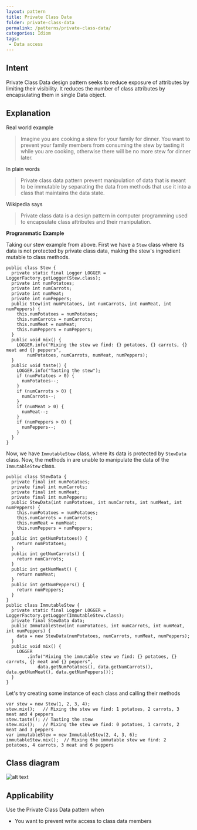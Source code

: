 ```yaml
---
layout: pattern
title: Private Class Data
folder: private-class-data
permalink: /patterns/private-class-data/
categories: Idiom
tags:
 - Data access
---
```


## Intent
Private Class Data design pattern seeks to reduce exposure of
attributes by limiting their visibility. It reduces the number of class
attributes by encapsulating them in single Data object.

## Explanation

Real world example

> Imagine you are cooking a stew for your family for dinner. You want to prevent your family members from consuming the stew by tasting it while you are cooking, otherwise there will be no more stew for dinner later.

In plain words

> Private class data pattern prevent manipulation of data that is meant to be immutable by separating the data from methods that use it into a class that maintains the data state.

Wikipedia says

> Private class data is a design pattern in computer programming used to encapsulate class attributes and their manipulation.

**Programmatic Example**

Taking our stew example from above. First we have a `Stew` class where its data is not protected by private class data, making the stew's ingredient mutable to class methods. 

```
public class Stew {
  private static final Logger LOGGER = LoggerFactory.getLogger(Stew.class);
  private int numPotatoes;
  private int numCarrots;
  private int numMeat;
  private int numPeppers;
  public Stew(int numPotatoes, int numCarrots, int numMeat, int numPeppers) {
    this.numPotatoes = numPotatoes;
    this.numCarrots = numCarrots;
    this.numMeat = numMeat;
    this.numPeppers = numPeppers;
  }
  public void mix() {
    LOGGER.info("Mixing the stew we find: {} potatoes, {} carrots, {} meat and {} peppers",
        numPotatoes, numCarrots, numMeat, numPeppers);
  }
  public void taste() {
    LOGGER.info("Tasting the stew");
    if (numPotatoes > 0) {
      numPotatoes--;
    }
    if (numCarrots > 0) {
      numCarrots--;
    }
    if (numMeat > 0) {
      numMeat--;
    }
    if (numPeppers > 0) {
      numPeppers--;
    }
  }
}
```

Now, we have `ImmutableStew` class, where its data is protected by `StewData` class. Now, the methods in are unable to manipulate the data of the `ImmutableStew` class.
```
public class StewData {
  private final int numPotatoes;
  private final int numCarrots;
  private final int numMeat;
  private final int numPeppers;
  public StewData(int numPotatoes, int numCarrots, int numMeat, int numPeppers) {
    this.numPotatoes = numPotatoes;
    this.numCarrots = numCarrots;
    this.numMeat = numMeat;
    this.numPeppers = numPeppers;
  }
  public int getNumPotatoes() {
    return numPotatoes;
  }
  public int getNumCarrots() {
    return numCarrots;
  }
  public int getNumMeat() {
    return numMeat;
  }
  public int getNumPeppers() {
    return numPeppers;
  }
}
public class ImmutableStew {
  private static final Logger LOGGER = LoggerFactory.getLogger(ImmutableStew.class);
  private final StewData data;
  public ImmutableStew(int numPotatoes, int numCarrots, int numMeat, int numPeppers) {
    data = new StewData(numPotatoes, numCarrots, numMeat, numPeppers);
  }
  public void mix() {
    LOGGER
        .info("Mixing the immutable stew we find: {} potatoes, {} carrots, {} meat and {} peppers",
            data.getNumPotatoes(), data.getNumCarrots(), data.getNumMeat(), data.getNumPeppers());
  }
}
```

Let's try creating some instance of each class and calling their methods
```
var stew = new Stew(1, 2, 3, 4);
stew.mix();   // Mixing the stew we find: 1 potatoes, 2 carrots, 3 meat and 4 peppers
stew.taste(); // Tasting the stew
stew.mix();   // Mixing the stew we find: 0 potatoes, 1 carrots, 2 meat and 3 peppers
var immutableStew = new ImmutableStew(2, 4, 3, 6);
immutableStew.mix();  // Mixing the immutable stew we find: 2 potatoes, 4 carrots, 3 meat and 6 peppers
```

## Class diagram
![alt text](./etc/private-class-data.png "Private Class Data")

## Applicability
Use the Private Class Data pattern when

* You want to prevent write access to class data members
